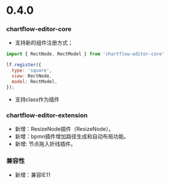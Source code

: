 # 0.4.0

### chartflow-editor-core

- 支持新的组件注册方式；
```js
import { RectNode, RectModel } from 'chartflow-editor-core'

lf.register({
  type: 'square',
  view: RectNode,
  model: RectModel,
});
```

- 支持class作为插件

### chartflow-editor-extension

- 新增：ResizeNode插件（ResizeNode）。
- 新增：bpmn插件增加路径生成和自动布局功能。 
- 新增: 节点拖入折线插件。
### 兼容性

- 新增：兼容IE11